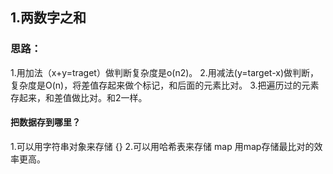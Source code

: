 ## 1.两数字之和

### 思路：
   1.用加法（x+y=traget）做判断复杂度是o(n2)。
   2.用减法(y=target-x)做判断，复杂度是O(n)，将差值存起来做个标记，和后面的元素比对。
   3.把遍历过的元素存起来，和差值做比对。和2一样。
#### 把数据存到哪里？
   1.可以用字符串对象来存储 {}
   2.可以用哈希表来存储 map
   用map存储最比对的效率更高。
   
   ```
   
   ```
   

